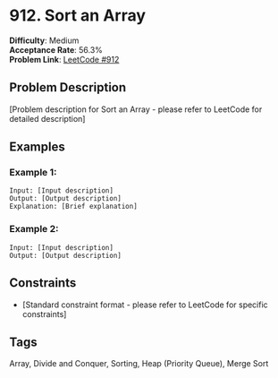 # 912. Sort an Array

**Difficulty**: Medium  
**Acceptance Rate**: 56.3%  
**Problem Link**: [LeetCode #912](https://leetcode.com/problems/sort-an-array/)

## Problem Description

[Problem description for Sort an Array - please refer to LeetCode for detailed description]

## Examples

### Example 1:
```
Input: [Input description]
Output: [Output description]
Explanation: [Brief explanation]
```

### Example 2:
```
Input: [Input description]
Output: [Output description]
```

## Constraints

- [Standard constraint format - please refer to LeetCode for specific constraints]

## Tags
Array, Divide and Conquer, Sorting, Heap (Priority Queue), Merge Sort